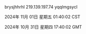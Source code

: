 brysjhhrhl 219.139.197.74 yqqlmgsycl

2024年 11月 01日 星期五 01:40:02 CST

2024年 10月 31日 星期四 17:40:02 GMT
